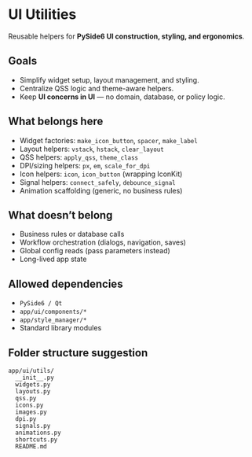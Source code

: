 # UI Utilities

Reusable helpers for **PySide6 UI construction, styling, and ergonomics**.

## Goals

- Simplify widget setup, layout management, and styling.
- Centralize QSS logic and theme-aware helpers.
- Keep **UI concerns in UI** — no domain, database, or policy logic.

## What belongs here

- Widget factories: `make_icon_button`, `spacer`, `make_label`
- Layout helpers: `vstack`, `hstack`, `clear_layout`
- QSS helpers: `apply_qss`, `theme_class`
- DPI/sizing helpers: `px`, `em`, `scale_for_dpi`
- Icon helpers: `icon`, `icon_button` (wrapping IconKit)
- Signal helpers: `connect_safely`, `debounce_signal`
- Animation scaffolding (generic, no business rules)

## What doesn’t belong

- Business rules or database calls
- Workflow orchestration (dialogs, navigation, saves)
- Global config reads (pass parameters instead)
- Long-lived app state

## Allowed dependencies

- `PySide6 / Qt`
- `app/ui/components/*`
- `app/style_manager/*`
- Standard library modules

## Folder structure suggestion

```
app/ui/utils/
  __init__.py
  widgets.py
  layouts.py
  qss.py
  icons.py
  images.py
  dpi.py
  signals.py
  animations.py
  shortcuts.py
  README.md
```
